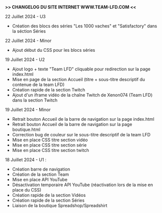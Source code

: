 **>> CHANGELOG DU SITE INTERNET WWW.TEAM-LFD.COM <<**

22 Juillet 2024 - U3

- Création des blocs des séries "Les 1000 vaches" et "Satisfactory" dans la séction Séries

22 Juillet 2024 - Minor

- Ajout début du CSS pour les blocs séries

19 Juillet 2024 - U2

- Ajout logo + texte "Team LFD" cliquable pour redirection sur la page index.html
- Mise en page de la section Accueil (titre + sous-titre descriptif du contenue de la team LFD)
- Création rapide de la section Twitch
- Ajout d'un iframe vidéo de la chaîne Twitch de Xenon074 (Team LFD) dans la section Twitch

19 Juillet 2024 - Minor

- Retrait bouton Accueil de la barre de navigation sur la page index.html
- Retrait bouton Accueil de la barre de navigation sur la page boutique.html
- Correction bug de couleur sur le sous-titre descriptif de la team LFD
- Mise en place CSS titre section vidéo
- Mise en place CSS titre section série
- Mise en place CSS titre section twitch

18 Juillet 2024 - U1 :

- Création barre de navigation
- Création de la section Team
- Mise en place API YouTube
- Désactivation temporaire API YouTube (réactivation lors de la mise en place du CSS)
- Création rapide de la section Vidéos
- Création rapide de la section Séries
- Liaison de la boutique Spreadshop/Spreadshirt